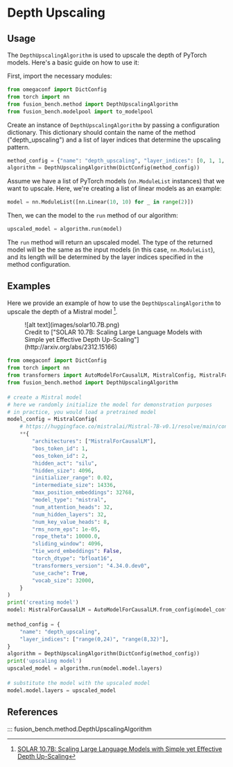 # Depth Upscaling

## Usage

The `DepthUpscalingAlgorithm` is used to upscale the depth of PyTorch models. Here's a basic guide on how to use it:

First, import the necessary modules:

```python
from omegaconf import DictConfig
from torch import nn
from fusion_bench.method import DepthUpscalingAlgorithm
from fusion_bench.modelpool import to_modelpool
```

Create an instance of `DepthUpscalingAlgorithm` by passing a configuration dictionary. 
This dictionary should contain the name of the method ("depth_upscaling") and a list of layer indices that determine the upscaling pattern.

```python
method_config = {"name": "depth_upscaling", "layer_indices": [0, 1, 1, 0]}
algorithm = DepthUpscalingAlgorithm(DictConfig(method_config))
```

Assume we have a list of PyTorch models (`nn.ModuleList` instances) that we want to upscale. Here, we're creating a list of linear models as an example:

```python
model = nn.ModuleList([nn.Linear(10, 10) for _ in range(2)])
```

Then, we can the model to the `run` method of our algorithm:

```python
upscaled_model = algorithm.run(model)
```

The `run` method will return an upscaled model. The type of the returned model will be the same as the input models (in this case, `nn.ModuleList`), and its length will be determined by the layer indices specified in the method configuration.

## Examples

Here we provide an example of how to use the `DepthUpscalingAlgorithm` to upscale the depth of a Mistral model [^1].

<figure markdown="span">
    ![alt text](images/solar10.7B.png)
    <figcaption> Credit to ["SOLAR 10.7B: Scaling Large Language Models with Simple yet Effective Depth Up-Scaling"](http://arxiv.org/abs/2312.15166)</figcaption>
</figure>

```python
from omegaconf import DictConfig
from torch import nn
from transformers import AutoModelForCausalLM, MistralConfig, MistralForCausalLM
from fusion_bench.method import DepthUpscalingAlgorithm

# create a Mistral model
# here we randomly initialize the model for demonstration purposes
# in practice, you would load a pretrained model
model_config = MistralConfig(
    # https://huggingface.co/mistralai/Mistral-7B-v0.1/resolve/main/config.json
    **{
        "architectures": ["MistralForCausalLM"],
        "bos_token_id": 1,
        "eos_token_id": 2,
        "hidden_act": "silu",
        "hidden_size": 4096,
        "initializer_range": 0.02,
        "intermediate_size": 14336,
        "max_position_embeddings": 32768,
        "model_type": "mistral",
        "num_attention_heads": 32,
        "num_hidden_layers": 32,
        "num_key_value_heads": 8,
        "rms_norm_eps": 1e-05,
        "rope_theta": 10000.0,
        "sliding_window": 4096,
        "tie_word_embeddings": False,
        "torch_dtype": "bfloat16",
        "transformers_version": "4.34.0.dev0",
        "use_cache": True,
        "vocab_size": 32000,
    }
)
print('creating model')
model: MistralForCausalLM = AutoModelForCausalLM.from_config(model_config)

method_config = {
    "name": "depth_upscaling",
    "layer_indices": ["range(0,24)", "range(8,32)"],
}
algorithm = DepthUpscalingAlgorithm(DictConfig(method_config))
print('upscaling model')
upscaled_model = algorithm.run(model.model.layers)

# substitute the model with the upscaled model
model.model.layers = upscaled_model
```

## References

::: fusion_bench.method.DepthUpscalingAlgorithm


[^1]: [SOLAR 10.7B: Scaling Large Language Models with Simple yet Effective Depth Up-Scaling](http://arxiv.org/abs/2312.15166)
